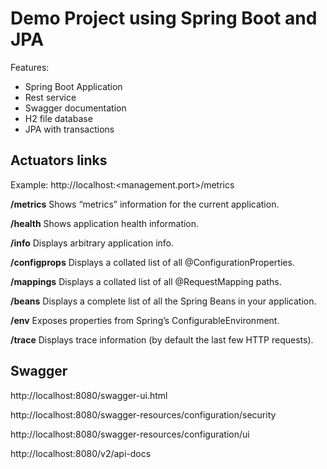 # Demo Project using Spring Boot and JPA

Features:
- Spring Boot Application
- Rest service
- Swagger documentation
- H2 file database
- JPA with transactions

## Actuators links
Example: http://localhost:<management.port>/metrics

**/metrics** Shows “metrics” information for the current application.

**/health** Shows application health information.

**/info** Displays arbitrary application info.

**/configprops** Displays a collated list of all @ConfigurationProperties.

**/mappings** Displays a collated list of all @RequestMapping paths.

**/beans** Displays a complete list of all the Spring Beans in your application.

**/env** Exposes properties from Spring’s ConfigurableEnvironment.

**/trace** Displays trace information (by default the last few HTTP requests).

## Swagger

http://localhost:8080/swagger-ui.html

http://localhost:8080/swagger-resources/configuration/security

http://localhost:8080/swagger-resources/configuration/ui

http://localhost:8080/v2/api-docs

